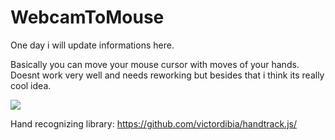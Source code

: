 # WebcamToMouse

One day i will update informations here.

Basically you can move your mouse cursor with moves of your hands.
Doesnt work very well and needs reworking but besides that i think its really cool idea.

![](preview.gif)


Hand recognizing library: https://github.com/victordibia/handtrack.js/
